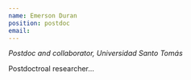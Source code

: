 ```yaml
---
name: Emerson Duran
position: postdoc
email: 
---
```


_Postdoc and collaborator, Universidad Santo Tomás_<br>


Postdoctroal researcher...
